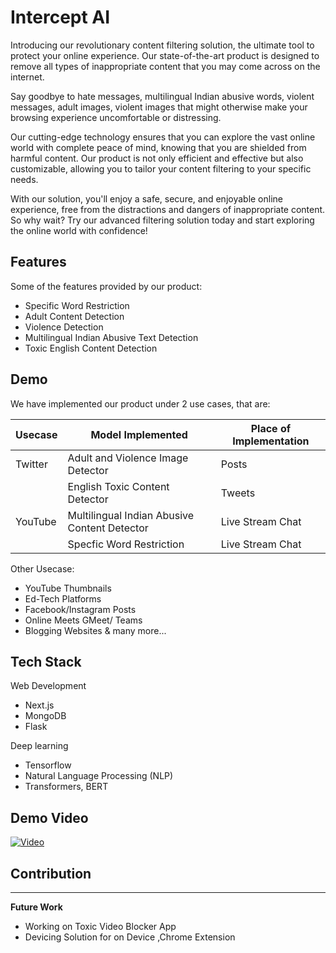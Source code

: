 
# Intercept AI

Introducing our revolutionary content filtering solution, the ultimate tool to protect your online experience. Our state-of-the-art product is designed to remove all types of inappropriate content that you may come across on the internet.

Say goodbye to hate messages, multilingual Indian abusive words, violent messages, adult images, violent images that might otherwise make your browsing experience uncomfortable or distressing.

Our cutting-edge technology ensures that you can explore the vast online world with complete peace of mind, knowing that you are shielded from harmful content. Our product is not only efficient and effective but also customizable, allowing you to tailor your content filtering to your specific needs.

With our solution, you'll enjoy a safe, secure, and enjoyable online experience, free from the distractions and dangers of inappropriate content. So why wait? Try our advanced filtering solution today and start exploring the online world with confidence!


## Features

Some of the features provided by our product:

- Specific Word Restriction
- Adult Content Detection
- Violence Detection
- Multilingual Indian Abusive Text Detection
- Toxic English Content Detection 

## Demo

We have implemented our product under 2 use cases, that are:

|Usecase |Model Implemented |Place of Implementation|
|--- | --- | --- |
|Twitter| Adult and Violence Image Detector|Posts|
| | English Toxic Content Detector |Tweets|
|YouTube|Multilingual Indian Abusive Content Detector|Live Stream Chat|
||Specfic Word Restriction|Live Stream Chat|
      
Other Usecase:
- YouTube Thumbnails
- Ed-Tech Platforms
- Facebook/Instagram Posts
- Online Meets GMeet/ Teams
- Blogging Websites
& many more...


## Tech Stack

Web Development

- Next.js
- MongoDB
- Flask

Deep learning
- Tensorflow
- Natural Language Processing (NLP)
- Transformers, BERT



## Demo Video
[![Video](https://img.youtube.com/vi/kFEqAKKIv6o/0.jpg)](https://www.youtube.com/watch?v=kFEqAKKIv6o)


## Contribution 
---
**Future Work**

 - Working on Toxic Video Blocker App
 - Devicing Solution for on Device ,Chrome Extension
